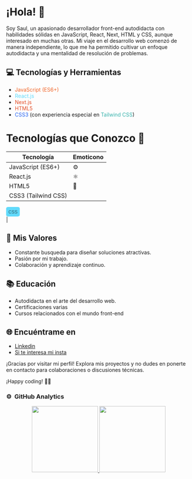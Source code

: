 # ¡Hola! 👋

Soy Saul, un apasionado desarrollador front-end autodidacta con habilidades sólidas en JavaScript, React, Next, HTML y CSS, aunque interesado en muchas otras. Mi viaje en el desarrollo web comenzó de manera independiente, lo que me ha permitido cultivar un enfoque autodidacta y una mentalidad de resolución de problemas.

## 💻 Tecnologías y Herramientas

- <span style="color: #f16529;">JavaScript (ES6+)</span>
- <span style="color: #61dafb;">React.js</span>
- <span style="color: #e34c26;">Next.js</span>
- <span style="color: #e34c26;">HTML5</span>
- <span style="color: #2965f1;">CSS3</span> (con experiencia especial en <span style="color: #38b2ac;">Tailwind CSS</span>)

# Tecnologías que Conozco 🚀

| Tecnología           | Emoticono      |
|----------------------|----------------|
| JavaScript (ES6+)    | :gear:         |
| React.js             | :atom_symbol:  |
| HTML5                | :art:          |
| CSS3 (Tailwind CSS)  |   
<div
      style="
        background-color: #61dafb;
        width: min-content;
        padding: 3px 6px;
        border-radius: 15%;
        font-size: larger;
        font-family: sans-serif;
        color: #366e7e;
      "
    >
      css
    </div>              |

## 🚀 Mis Valores

- Constante busqueda para diseñar soluciones atractivas.
- Pasión por mi trabajo.
- Colaboración y aprendizaje continuo.

## 📚 Educación

- Autodidacta en el arte del desarrollo web.
- Certificaciones varias
- Cursos relacionados con el mundo front-end

## 🌐 Encuéntrame en

- <a href='https://www.linkedin.com/in/saul-vaquero-garvin-51a993225/'>Linkedin</a>
- <a href='https://www.instagram.com/lilbug.bug?utm_source=ig_web_button_share_sheet&igsh=ZDNlZDc0MzIxNw=='>Si te interesa mi insta </a>

¡Gracias por visitar mi perfil! Explora mis proyectos y no dudes en ponerte en contacto para colaboraciones o discusiones técnicas.

¡Happy coding! 🚀✨

### ⚙️ &nbsp;GitHub Analytics

<p align="center">
<a href="https://github.com/ArisGuimera">
  <img height="180em" src="https://github-readme-stats-eight-theta.vercel.app/api?username=saulvg&show_icons=true&theme=algolia&include_all_commits=true&count_private=true"/>
  <img height="180em" src="https://github-readme-stats-eight-theta.vercel.app/api/top-langs/?username=saulvg&layout=compact&langs_count=8&theme=algolia"/>
</a>
</p>
